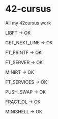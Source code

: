 # 42-cursus

All my 42cursus work

LIBFT         -> OK

GET_NEXT_LINE -> OK

FT_PRINTF     -> OK

FT_SERVER     -> OK

MINIRT        -> OK

FT_SERVICES   -> OK

PUSH_SWAP     -> OK

FRACT_OL      -> OK

MINISHELL     -> OK

